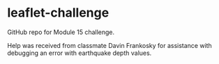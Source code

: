 # leaflet-challenge
GitHub repo for Module 15 challenge.

Help was received from classmate Davin Frankosky for assistance with debugging an error with earthquake depth values. 
